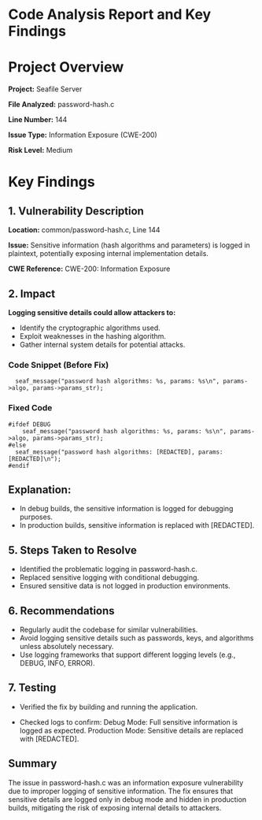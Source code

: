 # Code Analysis Report and Key Findings
# Project Overview

**Project:** Seafile Server  

**File Analyzed:** password-hash.c

**Line Number:** 144

**Issue Type:** Information Exposure (CWE-200)

**Risk Level:** Medium



# Key Findings
## 1. Vulnerability Description

**Location:** common/password-hash.c, Line 144

**Issue:** Sensitive information (hash algorithms and parameters) is logged in plaintext, potentially exposing internal implementation details.

**CWE Reference:** CWE-200: Information Exposure

## 2. Impact

**Logging sensitive details could allow attackers to:**
  - Identify the cryptographic algorithms used.
  - Exploit weaknesses in the hashing algorithm.
  - Gather internal system details for potential attacks.

### Code Snippet (Before Fix)
      seaf_message("password hash algorithms: %s, params: %s\n", params->algo, params->params_str);

### Fixed Code
    #ifdef DEBUG
        seaf_message("password hash algorithms: %s, params: %s\n", params->algo, params->params_str);
    #else
      seaf_message("password hash algorithms: [REDACTED], params: [REDACTED]\n");
    #endif

## Explanation:
  - In debug builds, the sensitive information is logged for debugging purposes.
  - In production builds, sensitive information is replaced with [REDACTED].
## 5. Steps Taken to Resolve

  - Identified the problematic logging in password-hash.c.
  - Replaced sensitive logging with conditional debugging.
  - Ensured sensitive data is not logged in production environments.

## 6. Recommendations

  - Regularly audit the codebase for similar vulnerabilities.
  - Avoid logging sensitive details such as passwords, keys, and algorithms unless absolutely necessary.
  - Use logging frameworks that support different logging levels (e.g., DEBUG, INFO, ERROR).
## 7. Testing

  - Verified the fix by building and running the application.
  
  -  Checked logs to confirm:
      Debug Mode: Full sensitive information is logged as expected.
      Production Mode: Sensitive details are replaced with [REDACTED].
     
## Summary
The issue in password-hash.c was an information exposure vulnerability due to improper logging of sensitive information. The fix ensures that sensitive details are logged only in debug mode and hidden in production builds, mitigating the risk of exposing internal details to attackers.
